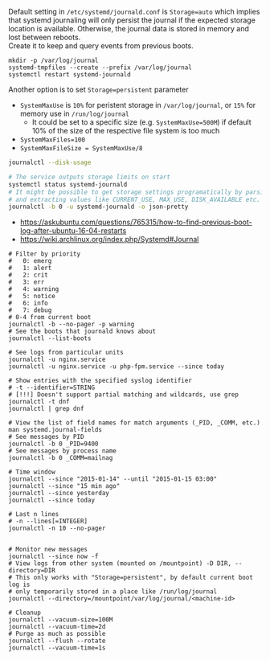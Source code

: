 Default setting in `/etc/systemd/journald.conf` is `Storage=auto` which implies that systemd journaling will only persist the journal if the expected storage location is available. Otherwise, the journal data is stored in memory and lost between reboots.<br>
Create it to keep and query events from previous boots.
```shell
mkdir -p /var/log/journal
systemd-tmpfiles --create --prefix /var/log/journal
systemctl restart systemd-journald
```
Another option is to set `Storage=persistent` parameter
* `SystemMaxUse` is `10%` for peristent storage in `/var/log/journal`, or `15%` for memory use in `/run/log/journal`
    * It could be set to a specific size (e.g. `SystemMaxUse=500M`) if default 10% of the size of the respective file system is too much
* `SystemMaxFiles=100`
* `SystemMaxFileSize = SystemMaxUse/8`


```bash
journalctl --disk-usage

# The service outputs storage limits on start 
systemctl status systemd-journald
# It might be possible to get storage settings programatically by parsing JSON output
# and extracting values like CURRENT_USE, MAX_USE, DISK_AVAILABLE etc.
journalctl -b 0 -u systemd-journald -o json-pretty
```
* https://askubuntu.com/questions/765315/how-to-find-previous-boot-log-after-ubuntu-16-04-restarts
* https://wiki.archlinux.org/index.php/Systemd#Journal

```shell
# Filter by priority
#   0: emerg
#   1: alert
#   2: crit
#   3: err
#   4: warning
#   5: notice
#   6: info
#   7: debug
# 0-4 from current boot
journalctl -b --no-pager -p warning 
# See the boots that journald knows about
journalctl --list-boots

# See logs from particular units
journalctl -u nginx.service
journalctl -u nginx.service -u php-fpm.service --since today

# Show entries with the specified syslog identifier 
# -t --identifier=STRING
# [!!!] Doesn't support partial matching and wildcards, use grep
journalctl -t dnf
journalctl | grep dnf

# View the list of field names for match arguments (_PID, _COMM, etc.)
man systemd.journal-fields
# See messages by PID
journalctl -b 0 _PID=9400
# See messages by process name
journalctl -b 0 _COMM=mailnag

# Time window
journalctl --since "2015-01-14" --until "2015-01-15 03:00"
journalctl --since "15 min ago"
journalctl --since yesterday
journalctl --since today

# Last n lines
# -n --lines[=INTEGER]
journalctl -n 10 --no-pager


# Monitor new messages
journalctl --since now -f
# View logs from other system (mounted on /mountpoint) -D DIR, --directory=DIR
# This only works with "Storage=persistent", by default current boot log is
# only temporarily stored in a place like /run/log/journal
journalctl --directory=/mountpoint/var/log/journal/<machine-id>

# Cleanup
journalctl --vacuum-size=100M
journalctl --vacuum-time=2d
# Purge as much as possible
journalctl --flush --rotate
journalctl --vacuum-time=1s

```
